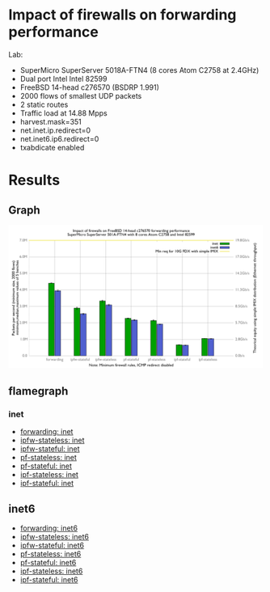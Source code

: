 # Impact of firewalls on forwarding performance
Lab:
  - SuperMicro SuperServer 5018A-FTN4 (8 cores Atom C2758 at 2.4GHz)
  - Dual port Intel Intel 82599
  - FreeBSD 14-head c276570 (BSDRP 1.991)
  - 2000 flows of smallest UDP packets
  - 2 static routes
  - Traffic load at 14.88 Mpps
  - harvest.mask=351
  - net.inet.ip.redirect=0
  - net.inet6.ip6.redirect=0
  - txabdicate enabled

# Results

## Graph

![Impact of firewalls on forwarding performance with BSDRP 1.991](graph.png)

## flamegraph

### inet

  - [forwarding: inet](bench.forwarding.inet4.svg)
  - [ipfw-stateless: inet](bench.ipfw-stateless.inet4.svg)
  - [ipfw-stateful: inet](bench.ipfw-stateful.inet4.svg)
  - [pf-stateless: inet](bench.pf-stateful.inet4.svg)
  - [pf-stateful: inet](bench.pf-stateless.inet4.svg)
  - [ipf-stateless: inet](bench.ipf-stateless.inet4.svg)
  - [ipf-stateful: inet](bench.ipf-stateful.inet4.svg)

## inet6

  - [forwarding: inet6](bench.forwarding.inet6.svg)
  - [ipfw-stateless: inet6](bench.ipfw-stateless.inet6.svg)
  - [ipfw-stateful: inet6](bench.ipfw-stateful.inet6.svg)
  - [pf-stateless: inet6](bench.pf-stateless.inet6.svg)
  - [pf-stateful: inet6](bench.pf-stateful.inet6.svg)
  - [ipf-stateless: inet6](bench.ipf-stateful.inet6.svg)
  - [ipf-stateful: inet6](bench.ipf-stateless.inet6.svg)
